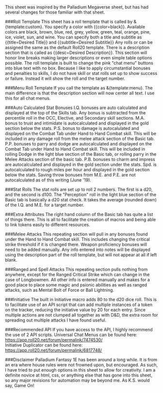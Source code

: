 This sheet was inspired by the Palladium Megaverse sheet, but has had several changes for those familiar with that sheet.

###Roll Template
This sheet has a roll template that is called by &{template:custom}.
You specify a color with {{color=black}}.  Available colors are black, brown, blue, red, grey, yellow, green, teal, orange, pine, ice, violet, sun, and wine.
You can specify both a title and subtitle as {{title=Desired Title}} and {{subtitle=Desired Subtitle}}
Any rolls or can be assigned the same as the default Roll20 template.
There is a description section that is called as {{desc=Desired Description}}.  This section will honor line breaks making larger descriptions or even simple table options possible.
The roll template is built to change the pink "chat menu" buttons into blue text with no box.
Because I like to apply circumstantial bonuses and penalties to skills, I do not have skill or stat rolls set up to show success or failure.  Instead it will show the roll and the target number.

###Menu Roll Template
If you call the template as &{template:menu}.
The main difference is that the description section will now center all text.  I use this for all chat menus.

###Auto Calculated Stat Bonuses
I.Q. bonuses are auto calculated and displayed at the top of the Skills tab.  Any bonus is subtracted from the percentile roll in the OCC, Elective, and Secondary skill sections.
M.A. bonus to trust and intimidate is autocalculated and displayed in the gold section below the stats.
P.S. bonus to damage is autocalulated and displayed on the Combat Tab under Hand to Hand Combat skill.  This will be included in any damage roll from the melee attack section of the Basic tab.
P.P. bonuses to parry and dodge are autocalculated and displayed on the Combat Tab under Hand to Hand Combat skill.  This will be included in rolling Dodge in the light blue section of the Basic tab, or rolling parry in the Melee Attacks section of the basic tab.
P.B. bonuses to charm and impress are autocalculated and displayed in the gold section under the stats.
Spd. is autocalculated to rough miles per hour and displayed in the gold section below the stats.
Saving throw bonuses from M.E. and P.E. are not autocalculated as of this writing (June '19).

###Stat Rolls
The stat rolls are set up to roll 2 numbers.  The first is a d20, and the second is d100.
The "Perception" roll in the light blue section of the Basic tab is basically a d20 stat check.  It takes the average (rounded down) of the I.Q. and M.E. for a target number.

###Extra Attributes
The right hand column of the Basic tab has quite a list of things there.  This is all to facilitate the creation of macros and being able to link tokens easily to different resources.

###Melee Attacks
This repeating section will pull in any bonuses found under the Hand to Hand Combat skill.  This includes changing the critical strike threshold if it is changed there.  Weapon proficiency bonuses will need to be added manually.
Any info entered into notes will be displayed using the description part of the roll template, but will not appear at all if left blank.

###Ranged and Spell Attacks
This repeating section pulls nothing from anywhere, except for the Ranged Critical Strike which can change in the case of Longbowmen.
All other info is entered manually and makes for a good place to place some magic and psionic abilities as well as ranged attacks, such as Mental Bolt of Force or Ball Lightning.

###Initiative
The built in Initiative macro adds 80 to the d20 dice roll.  This is to facilitate use of an API script that can add multiple instances of a token on the tracker, reducing the initiative value by 20 for each entry.  Since multiple actions are not clumped all together as with D&D, the extra room for spreading out multiple attacks I have found useful.

###Recommended API
If you have access to the API, I highly recommend the use of 2 API scripts.
Universal Chat Menus can be found here:  https://app.roll20.net/forum/permalink/7474530/  
Initiative Duplicator can be found here:  https://app.roll20.net/forum/permalink/6817748/

###Disclaimer
Palladium Fantasy 1E has been around a long while.  It is from an era where house rules were not frowned upon, but encouraged.  As such, I have tried to put enough options in this sheet to allow for creativity.  I am a definite novice at html, css, or anything else that has gone into this sheet, so any major revisions for automation may be beyond me.  As K.S. would say, Game On!